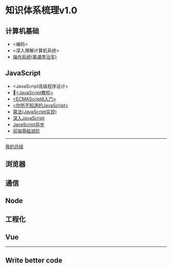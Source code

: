 # 知识体系梳理v1.0

## 计算机基础

- <编码>
- <深入理解计算机系统>
- [操作系统(慕课李治军)](https://www.bilibili.com/video/av33136651)

## JavaScript

- <JavaScript高级程序设计>
- [<JavaScript教程>](https://wangdoc.com/javascript/)
- [<ECMAScript6入门>](http://es6.ruanyifeng.com/)
- [<你所不知道的JavaScript>](https://github.com/JoeHetfield/You-Dont-Know-JS)
- [算法(JavaScript实现)](https://github.com/trekhleb/javascript-algorithms/blob/master/README.zh-CN.md)
- [深入JavaScript](https://github.com/mqyqingfeng/Blog)
- [JavaScript异步](https://github.com/wangfupeng1988/js-async-tutorial)
- [前端基础进阶](https://www.jianshu.com/p/cd3fee40ef59)

---
 [我的总结](https://github.com/ChesterBu/Blog/blob/master/articles/Summary/JavaScript/js.md)

## 浏览器

## 通信

## Node

## 工程化

## Vue

----------

## Write better code
